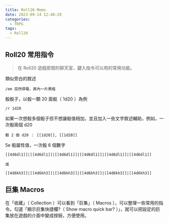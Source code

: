 ```yaml
---
title: Roll20 Memo
date: 2023-09-14 12:48:29
categories:
  - TRPG
tags:
  - Roll20
---
```


## Roll20 常用指令

> 在 Roll20 遊戲房間的聊天室，鍵入指令可以用的常用功能。

類似旁白的敘述

```
/em 突然停電，房內一片黑暗
```

骰骰子，以骰一顆 20 面骰（ 1d20 ）為例

```
/r 1d20
```

如果一次想骰多個骰子但不想讓骰值相加，並且加入一些文字敘述輔助，例如，一次骰兩個 d20

```
骰 2 個 d20 ： [[1d20]], [[1d20]]
```

5e 骰屬性值，一次骰 6 個數字

```
[[4d6dl1]]|[[4d6dl1]]|[[4d6dl1]]|[[4d6dl1]]|[[4d6dl1]]|[[4d6dl1]]

或

[[4d6kh3]]|[[4d6kh3]]|[[4d6kh3]]|[[4d6kh3]]|[[4d6kh3]]|[[4d6kh3]]
```

## 巨集 Macros

在「收藏」（ Collection ）可以看到「巨集」（ Macros ），可以整理一些常用的指令。勾選「顯示巨集快捷欄?（ Show macro quick bar? ）」，就可以把設定的巨集放在遊戲的介面中變成按鈕，方便使用。
